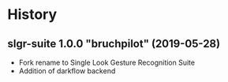 # History


slgr-suite 1.0.0 "bruchpilot" (2019-05-28)
------------------

* Fork rename to Single Look Gesture Recognition Suite
* Addition of darkflow backend

